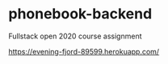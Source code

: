 # phonebook-backend
Fullstack open 2020 course assignment

https://evening-fjord-89599.herokuapp.com/
